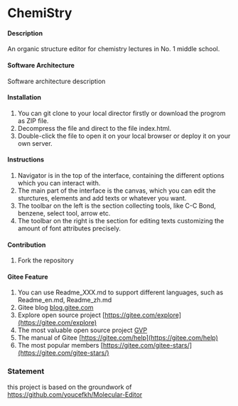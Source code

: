 # ChemiStry

#### Description
An organic structure editor for chemistry lectures in No. 1 middle school.

#### Software Architecture
Software architecture description

#### Installation

1.  You can git clone to your local director firstly or download the progrom as ZIP file.
2.  Decompress the file and direct to the file index.html.
3.  Double-click the file to open it on your local browser or deploy it on your own server.

#### Instructions

1.  Navigator is in the top of the interface, containing the different options which you can interact with.
2.  The main part of the interface is the canvas, which you can edit the sturctures, elements and add texts or whatever you want.
3.  The toolbar on the left is the section collecting tools, like C-C Bond, benzene, select tool, arrow etc.
4.  The toolbar on the right is the section for editing texts customizing the amount of font attributes precisely. 

#### Contribution

1.  Fork the repository



#### Gitee Feature

1.  You can use Readme\_XXX.md to support different languages, such as Readme\_en.md, Readme\_zh.md
2.  Gitee blog [blog.gitee.com](https://blog.gitee.com)
3.  Explore open source project [https://gitee.com/explore](https://gitee.com/explore)
4.  The most valuable open source project [GVP](https://gitee.com/gvp)
5.  The manual of Gitee [https://gitee.com/help](https://gitee.com/help)
6.  The most popular members  [https://gitee.com/gitee-stars/](https://gitee.com/gitee-stars/)

### Statement
this project is based on the groundwork of https://github.com/youcefkh/Molecular-Editor